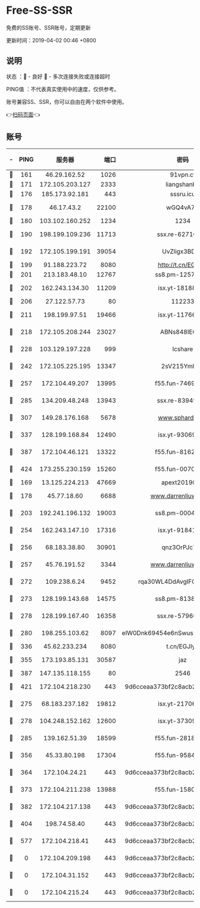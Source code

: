 # Free-SS-SSR

免费的SS账号、SSR账号，定期更新

更新时间：2019-04-02 00:46 +0800

## 说明

状态     ：🙂 - 良好 🙁 - 多次连接失败或连接超时

PING值   ：不代表真实使用中的速度，仅供参考。

账号兼容SS、SSR，你可以自由在两个软件中使用。

👉[扫码页面](https://liesauer.github.io/Free-SS-SSR/)👈

## 账号

|-|PING|服务器|端口|密码|加密方式|区域|
|:----:|:----:|:-----:|-----:|:----:|:----:|:----:|
|🙂|161|46.29.162.52|1026|91vpn.cf|rc4-md5|RU|
|🙂|171|172.105.203.127|2333|liangshanbo|chacha20|JP|
|🙂|176|185.173.92.181|443|sssru.icu|rc4-md5|RU|
|🙂|178|46.17.43.2|22100|wGQ4vA7D|aes-256-gcm|RU|
|🙂|180|103.102.160.252|1234|1234|rc4-md5|JP|
|🙂|190|198.199.109.236|11713|ssx.re-62710201|aes-256-cfb|US|
|🙂|192|172.105.199.191|39054|UvZligx3BDaG|aes-256-cfb|JP|
|🙂|199|91.188.223.72|8080|http://t.cn/EGJIyrl|rc4-md5|RU|
|🙂|201|213.183.48.10|12767|ss8.pm-12571490|rc4-md5|RU|
|🙂|202|162.243.134.30|11209|isx.yt-18188143|aes-256-cfb|US|
|🙂|206|27.122.57.73|80|112233|chacha20|CN|
|🙂|211|198.199.97.51|19466|isx.yt-11766801|aes-256-cfb|US|
|🙂|218|172.105.208.244|23027|ABNs848IEOQh|aes-256-cfb|JP|
|🙂|228|103.129.197.228|999|lcshare|aes-256-cfb|CN|
|🙂|242|172.105.225.195|13347|2sV215YmlGvf|aes-256-cfb|JP|
|🙂|257|172.104.49.207|13995|f55.fun-74699479|aes-256-cfb|SG|
|🙂|285|134.209.48.248|13943|ssx.re-83949387|aes-256-cfb|US|
|🙂|307|149.28.176.168|5678|www.sphard.com|aes-256-cfb|SG|
|🙂|337|128.199.168.84|12490|isx.yt-93069094|aes-256-cfb|SG|
|🙂|387|172.104.46.121|13322|f55.fun-81625110|aes-256-cfb|SG|
|🙂|424|173.255.230.159|15260|f55.fun-00704819|aes-256-cfb|US|
|🙂|169|13.125.224.213|47669|apext2019001|chacha20|KR|
|🙂|178|45.77.18.60|6688|www.darrenliuwei.com|aes-256-cfb|JP|
|🙂|203|192.241.196.132|19003|ss8.pm-00046267|aes-256-cfb|US|
|🙂|254|162.243.147.10|17316|isx.yt-91841269|aes-256-cfb|US|
|🙂|256|68.183.38.80|30901|qnz3OrPJc7Tk|aes-256-cfb|GB|
|🙂|257|45.76.191.52|3344|www.darrenliuwei.com|aes-256-cfb|AU|
|🙂|272|109.238.6.24|9452|rqa30WL4DdAvgIFG6Fs3znzTa|aes-256-cfb|FR|
|🙂|273|128.199.143.68|14575|ss8.pm-81386371|aes-256-cfb|SG|
|🙂|278|128.199.167.40|16358|ssx.re-57966944|aes-256-cfb|SG|
|🙂|280|198.255.103.62|8097|eIW0Dnk69454e6nSwuspv9DmS201tQ0D|aes-256-cfb|US|
|🙂|336|45.62.233.234|8080|t.cn/EGJIyrl|rc4-md5|CA|
|🙂|355|173.193.85.131|30587|jaz|aes-256-cfb|US|
|🙂|387|147.135.118.155|80|2546|chacha20|US|
|🙂|421|172.104.218.230|443|9d6cceaa373bf2c8acb22e60b6a58be6|aes-256-cfb|US|
|🙁|275|68.183.237.182|19812|isx.yt-21706828|aes-256-cfb|SG|
|🙁|278|104.248.152.162|12600|isx.yt-37309873|aes-256-cfb|SG|
|🙁|285|139.162.51.39|18599|f55.fun-28185958|aes-256-cfb|SG|
|🙁|356|45.33.80.198|17304|f55.fun-95842337|aes-256-cfb|US|
|🙁|364|172.104.24.21|443|9d6cceaa373bf2c8acb22e60b6a58be6|aes-256-cfb|US|
|🙁|373|172.104.211.238|13988|f55.fun-15804066|aes-256-cfb|US|
|🙁|382|172.104.217.138|443|9d6cceaa373bf2c8acb22e60b6a58be6|aes-256-cfb|US|
|🙁|404|198.74.58.40|443|9d6cceaa373bf2c8acb22e60b6a58be6|aes-256-cfb|US|
|🙁|577|172.104.218.41|443|9d6cceaa373bf2c8acb22e60b6a58be6|aes-256-cfb|US|
|🙁|0|172.104.209.198|443|9d6cceaa373bf2c8acb22e60b6a58be6|aes-256-cfb|US|
|🙁|0|172.104.31.152|443|9d6cceaa373bf2c8acb22e60b6a58be6|aes-256-cfb|US|
|🙁|0|172.104.215.24|443|9d6cceaa373bf2c8acb22e60b6a58be6|aes-256-cfb|US|
